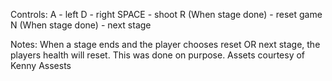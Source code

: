 Controls:
A - left
D - right
SPACE - shoot
R (When stage done) - reset game
N (When stage done) - next stage

Notes:
When a stage ends and the player chooses reset OR next stage, the players health will reset. This was done on purpose.
Assets courtesy of Kenny Assests